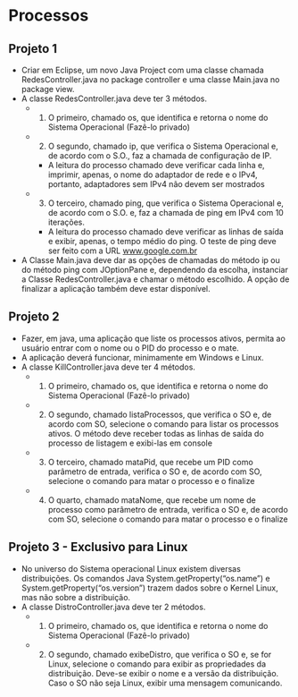 # Processos

## Projeto 1
- Criar em Eclipse, um novo Java Project com uma classe chamada RedesController.java no
package controller e uma classe Main.java no package view.
- A classe RedesController.java deve ter 3 métodos.
  - 1) O primeiro, chamado os, que identifica e retorna o nome do Sistema Operacional (Fazê-lo
privado)
  - 2) O segundo, chamado ip, que verifica o Sistema Operacional e, de acordo com o S.O., faz a
chamada de configuração de IP.
    - A leitura do processo chamado deve verificar cada linha e, imprimir, apenas, o nome do
adaptador de rede e o IPv4, portanto, adaptadores sem IPv4 não devem ser mostrados
  - 3) O terceiro, chamado ping, que verifica o Sistema Operacional e, de acordo com o S.O. e, faz a
chamada de ping em IPv4 com 10 iterações.
    - A leitura do processo chamado deve verificar as linhas de saída e exibir, apenas, o tempo médio
do ping. O teste de ping deve ser feito com a URL www.google.com.br
- A Classe Main.java deve dar as opções de chamadas do método ip ou do método ping com
JOptionPane e, dependendo da escolha, instanciar a Classe RedesController.java e chamar o
método escolhido. A opção de finalizar a aplicação também deve estar disponível.

## Projeto 2
- Fazer, em java, uma aplicação que liste os processos ativos, permita ao usuário entrar com o
nome ou o PID do processo e o mate.
- A aplicação deverá funcionar, minimamente em Windows e Linux.
- A classe KillController.java deve ter 4 métodos.
  - 1) O primeiro, chamado os, que identifica e retorna o nome do Sistema Operacional (Fazê-lo
privado)
  - 2) O segundo, chamado listaProcessos, que verifica o SO e, de acordo com SO, selecione o
comando para listar os processos ativos.
O método deve receber todas as linhas de saída do processo de listagem e exibi-las em console
  - 3) O terceiro, chamado mataPid, que recebe um PID como parâmetro de entrada, verifica o SO
e, de acordo com SO, selecione o comando para matar o processo e o finalize
  - 4) O quarto, chamado mataNome, que recebe um nome de processo como parâmetro de
entrada, verifica o SO e, de acordo com SO, selecione o comando para matar o processo e o
finalize

## Projeto 3 - Exclusivo para Linux
- No universo do Sistema operacional Linux existem diversas distribuições. Os comandos Java
System.getProperty(“os.name”) e System.getProperty(“os.version”) trazem dados sobre o
Kernel Linux, mas não sobre a distribuição.
- A classe DistroController.java deve ter 2 métodos.
  - 1) O primeiro, chamado os, que identifica e retorna o nome do Sistema Operacional (Fazê-lo
privado)
  - 2) O segundo, chamado exibeDistro, que verifica o SO e, se for Linux, selecione o comando para
exibir as propriedades da distribuição. Deve-se exibir o nome e a versão da distribuição. Caso o
SO não seja Linux, exibir uma mensagem comunicando.